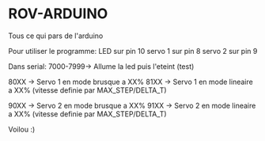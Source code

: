 # ROV-ARDUINO
Tous ce qui pars de l'arduino

Pour utiliser le programme:
LED sur pin 10
servo 1 sur pin 8
servo 2 sur pin 9

Dans serial:
7000-7999-> Allume la led puis l'eteint (test)

80XX -> Servo 1 en mode brusque a XX%
81XX -> Servo 1 en mode lineaire a XX% (vitesse definie par MAX_STEP/DELTA_T)


90XX -> Servo 2 en mode brusque a XX%
91XX -> Servo 2 en mode lineaire a XX% (vitesse definie par MAX_STEP/DELTA_T)

Voilou :)
